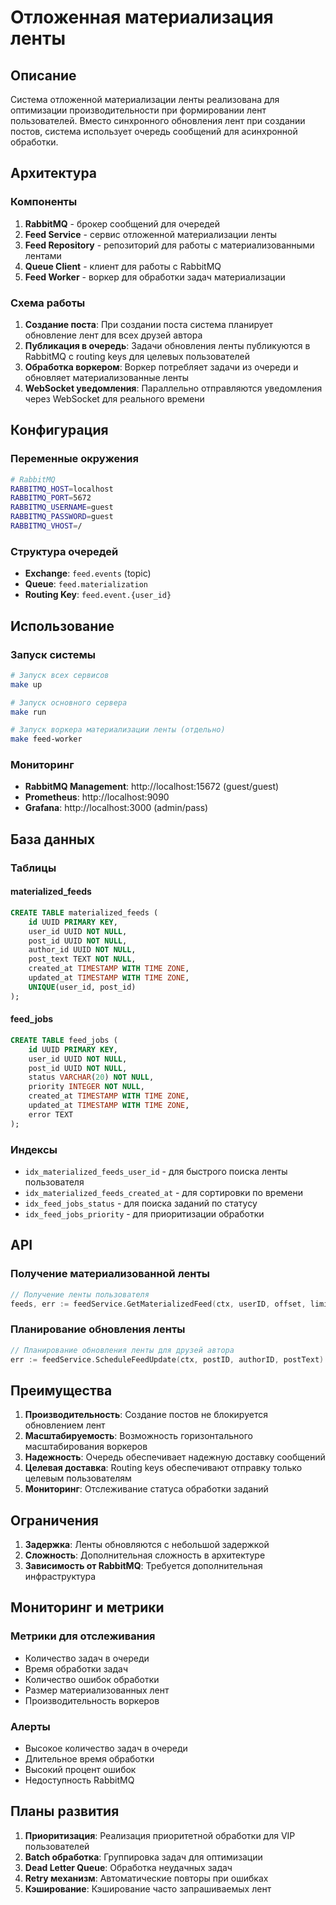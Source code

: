# Отложенная материализация ленты

## Описание

Система отложенной материализации ленты реализована для оптимизации производительности при формировании лент пользователей. Вместо синхронного обновления лент при создании постов, система использует очередь сообщений для асинхронной обработки.

## Архитектура

### Компоненты

1. **RabbitMQ** - брокер сообщений для очередей
2. **Feed Service** - сервис отложенной материализации ленты
3. **Feed Repository** - репозиторий для работы с материализованными лентами
4. **Queue Client** - клиент для работы с RabbitMQ
5. **Feed Worker** - воркер для обработки задач материализации

### Схема работы

1. **Создание поста**: При создании поста система планирует обновление лент для всех друзей автора
2. **Публикация в очередь**: Задачи обновления ленты публикуются в RabbitMQ с routing keys для целевых пользователей
3. **Обработка воркером**: Воркер потребляет задачи из очереди и обновляет материализованные ленты
4. **WebSocket уведомления**: Параллельно отправляются уведомления через WebSocket для реального времени

## Конфигурация

### Переменные окружения

```bash
# RabbitMQ
RABBITMQ_HOST=localhost
RABBITMQ_PORT=5672
RABBITMQ_USERNAME=guest
RABBITMQ_PASSWORD=guest
RABBITMQ_VHOST=/
```

### Структура очередей

- **Exchange**: `feed.events` (topic)
- **Queue**: `feed.materialization`
- **Routing Key**: `feed.event.{user_id}`

## Использование

### Запуск системы

```bash
# Запуск всех сервисов
make up

# Запуск основного сервера
make run

# Запуск воркера материализации ленты (отдельно)
make feed-worker
```

### Мониторинг

- **RabbitMQ Management**: http://localhost:15672 (guest/guest)
- **Prometheus**: http://localhost:9090
- **Grafana**: http://localhost:3000 (admin/pass)

## База данных

### Таблицы

#### materialized_feeds
```sql
CREATE TABLE materialized_feeds (
    id UUID PRIMARY KEY,
    user_id UUID NOT NULL,
    post_id UUID NOT NULL,
    author_id UUID NOT NULL,
    post_text TEXT NOT NULL,
    created_at TIMESTAMP WITH TIME ZONE,
    updated_at TIMESTAMP WITH TIME ZONE,
    UNIQUE(user_id, post_id)
);
```

#### feed_jobs
```sql
CREATE TABLE feed_jobs (
    id UUID PRIMARY KEY,
    user_id UUID NOT NULL,
    post_id UUID NOT NULL,
    status VARCHAR(20) NOT NULL,
    priority INTEGER NOT NULL,
    created_at TIMESTAMP WITH TIME ZONE,
    updated_at TIMESTAMP WITH TIME ZONE,
    error TEXT
);
```

### Индексы

- `idx_materialized_feeds_user_id` - для быстрого поиска ленты пользователя
- `idx_materialized_feeds_created_at` - для сортировки по времени
- `idx_feed_jobs_status` - для поиска заданий по статусу
- `idx_feed_jobs_priority` - для приоритизации обработки

## API

### Получение материализованной ленты

```go
// Получение ленты пользователя
feeds, err := feedService.GetMaterializedFeed(ctx, userID, offset, limit)
```

### Планирование обновления ленты

```go
// Планирование обновления ленты для друзей автора
err := feedService.ScheduleFeedUpdate(ctx, postID, authorID, postText)
```

## Преимущества

1. **Производительность**: Создание постов не блокируется обновлением лент
2. **Масштабируемость**: Возможность горизонтального масштабирования воркеров
3. **Надежность**: Очередь обеспечивает надежную доставку сообщений
4. **Целевая доставка**: Routing keys обеспечивают отправку только целевым пользователям
5. **Мониторинг**: Отслеживание статуса обработки заданий

## Ограничения

1. **Задержка**: Ленты обновляются с небольшой задержкой
2. **Сложность**: Дополнительная сложность в архитектуре
3. **Зависимость от RabbitMQ**: Требуется дополнительная инфраструктура

## Мониторинг и метрики

### Метрики для отслеживания

- Количество задач в очереди
- Время обработки задач
- Количество ошибок обработки
- Размер материализованных лент
- Производительность воркеров

### Алерты

- Высокое количество задач в очереди
- Длительное время обработки
- Высокий процент ошибок
- Недоступность RabbitMQ

## Планы развития

1. **Приоритизация**: Реализация приоритетной обработки для VIP пользователей
2. **Batch обработка**: Группировка задач для оптимизации
3. **Dead Letter Queue**: Обработка неудачных задач
4. **Retry механизм**: Автоматические повторы при ошибках
5. **Кэширование**: Кэширование часто запрашиваемых лент
